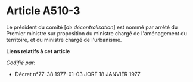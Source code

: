 # Article A510-3

Le président du comité [*de décentralisation*] est nommé par arrêté du Premier ministre sur proposition du ministre chargé de
l'aménagement du territoire, et du ministre chargé de l'urbanisme.

**Liens relatifs à cet article**

_Codifié par_:

  - Décret n°77-38 1977-01-03 JORF 18 JANVIER 1977
